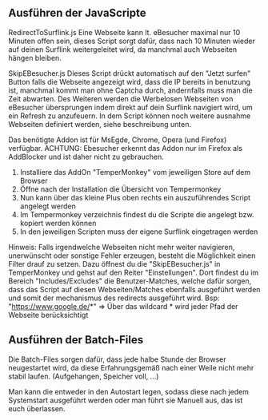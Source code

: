 Ausführen der JavaScripte
------------------------------

RedirectToSurflink.js
Eine Webseite kann lt. eBesucher maximal nur 10 Minuten offen sein, dieses Script sorgt dafür,
dass nach 10 Minuten wieder auf deinen Surflink weitergeleitet wird, da manchmal auch Webseiten hängen bleiben.

SkipEBesucher.js
Dieses Script drückt automatisch auf den "Jetzt surfen" Button falls die Webseite angezeigt wird, dass die 
IP bereits in benutzung ist, manchmal kommt man ohne Captcha durch, andernfalls muss man die Zeit abwarten.
Des Weiteren werden die Werbelosen Webseiten von eBesucher übersprungen indem direkt auf dein Surflink navigiert wird,
um ein Refresh zu anzufeuern. 
In dem Script können noch weitere ausnahme Webseiten definiert werden, siehe beschreibung unten.


Das benötigte Addon ist für MsEgde, Chrome, Opera (und Firefox) verfügbar.
ACHTUNG: Ebesucher erkennt das Addon nur im Firefox als AddBlocker und ist daher nicht zu gebrauchen.

1. Installiere das AddOn "TemperMonkey" vom jeweiligen Store auf dem Browser
2. Öffne nach der Installation die Übersicht von Tempermonkey
3. Nun kann über das kleine Plus oben rechts ein auszuführendes Script angelegt werden
4. Im Tempermonkey verzeichnis findest du die Scripte die angelegt bzw. kopiert werden können
5. In den jeweiligen Scripten muss der eigene Surflink eingetragen werden

Hinweis: 
Falls irgendwelche Webseiten nicht mehr weiter navigieren, unerwünscht oder sonstige Fehler erzeugen,
besteht die Möglichkeit einen Filter drauf zu setzen.
Dazu öffnest du die "SkipEBesucher.js" in TemperMonkey und gehst auf den Reiter "Einstellungen".
Dort findest du im Bereich "Includes/Excludes" die Benutzer-Matches, welche dafür sorgen,
dass das Script auf diesen Webseiten/Matches ebenfalls ausgeführt werden und somit der mechanismus 
des redirects ausgeführt wird.
Bsp: "https://www.google.de/*"  => Über das wildcard * wird jeder Pfad der Webseite berücksichtigt


Ausführen der Batch-Files
------------------------------
Die Batch-Files sorgen dafür, dass jede halbe Stunde der Browser neugestartet wird,
da diese Erfahrungsgemäß nach einer Weile nicht mehr stabil laufen. (Aufgehangen, Speicher voll, ...)

Man kann die entweder in den Autostart legen, sodass diese nach jedem Systemstart ausgeführt werden
oder man führt sie Manuell aus, das ist euch überlassen.

